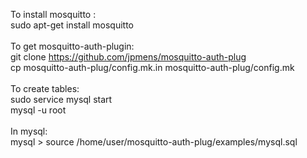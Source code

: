 To install mosquitto :<br>
	sudo apt-get install mosquitto<br>
<br>
To get mosquitto-auth-plugin:<br>
	git clone https://github.com/jpmens/mosquitto-auth-plug<br>
	cp mosquitto-auth-plug/config.mk.in mosquitto-auth-plug/config.mk<br>
<br>
To create tables:<br>
	sudo service mysql start<br>
	mysql -u root<br>
<br>
In mysql:<br>
	mysql > source /home/user/mosquitto-auth-plug/examples/mysql.sql<br>

